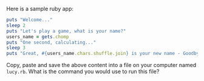 Here is a sample ruby app:

```ruby
puts "Welcome..."
sleep 2
puts "Let's play a game, what is your name?"
users_name = gets.chomp
puts "One second, calculating..."
sleep 3
puts "Great, #{users_name.chars.shuffle.join} is your new name - Goodbye!"
```

Copy, paste and save the above content into a file on your computer named `lucy.rb`. What is the command you would use to run this file?